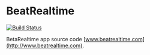 # BeatRealtime

[![Build Status](https://snap-ci.com/artberri/beatrealtime/branch/master/build_image)](https://snap-ci.com/artberri/beatrealtime/branch/master)

BetaRealtime app source code [www.beatrealtime.com](http://www.beatrealtime.com).
